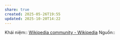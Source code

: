 ```yaml
---
share: true
created: 2025-05-26T19:55
updated: 2025-10-20T14:22
---
```

Khái niệm:: 
[Wikipedia community - Wikipedia](https://en.wikipedia.org/wiki/Wikipedia_community)
Nguồn:: 